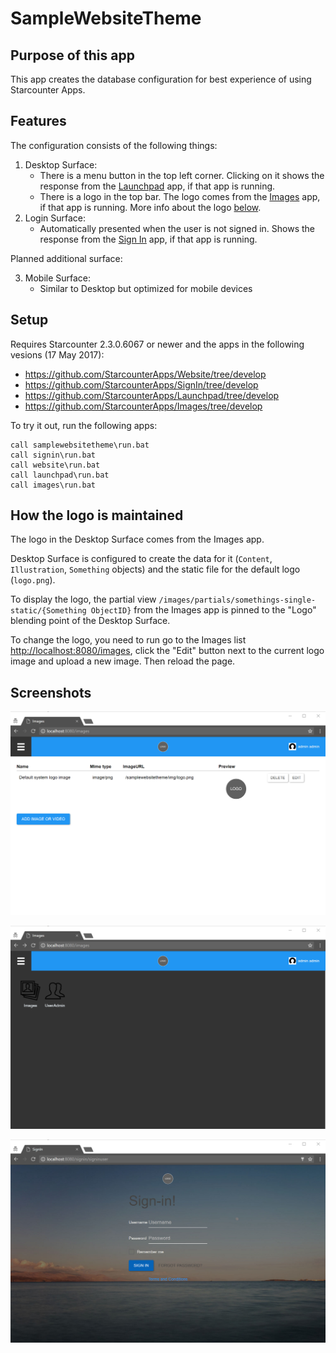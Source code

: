# SampleWebsiteTheme

## Purpose of this app

This app creates the database configuration for best experience of using Starcounter Apps. 

## Features

The configuration consists of the following things:

1. Desktop Surface:
    - There is a menu button in the top left corner. Clicking on it shows the response from the [Launchpad](https://github.com/StarcounterApps/Launchpad) app, if that app is running.
    - There is a logo in the top bar. The logo comes from the [Images](https://github.com/StarcounterApps/Images) app, if that app is running. More info about the logo [below](#How-the-logo-is-maintained).
2. Login Surface:
    - Automatically presented when the user is not signed in. Shows the response from the [Sign In](https://github.com/StarcounterApps/SignIn) app, if that app is running.

Planned additional surface:

3. Mobile Surface:
    - Similar to Desktop but optimized for mobile devices

## Setup

Requires Starcounter 2.3.0.6067 or newer and the apps in the following vesions (17 May 2017):

- https://github.com/StarcounterApps/Website/tree/develop  
- https://github.com/StarcounterApps/SignIn/tree/develop  
- https://github.com/StarcounterApps/Launchpad/tree/develop  
- https://github.com/StarcounterApps/Images/tree/develop

To try it out, run the following apps:

```batch
call samplewebsitetheme\run.bat
call signin\run.bat
call website\run.bat
call launchpad\run.bat
call images\run.bat
```

## How the logo is maintained

The logo in the Desktop Surface comes from the Images app.

Desktop Surface is configured to create the data for it (`Content`, `Illustration`, `Something` objects) and the static file for the default logo (`logo.png`).

To display the logo, the partial view `/images/partials/somethings-single-static/{Something ObjectID}` from the Images app is pinned to the "Logo" blending point of the Desktop Surface.

To change the logo, you need to run go to the Images list [http://localhost:8080/images](http://localhost:8080/images), click the "Edit" button next to the current logo image and upload a new image. Then reload the page.

## Screenshots

![Desktop Suface](./docs/desktop-surface.png)

![Desktop Suface expanded Launchpad](./docs/desktop-surface-launchpad.png)

![Login Surface](./docs/login-surface.png)